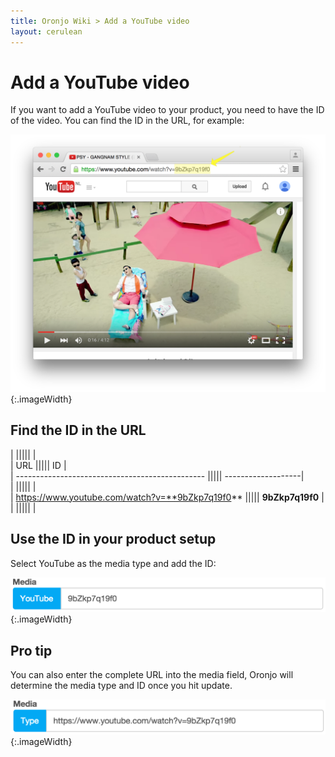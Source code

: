 ```yaml
---
title: Oronjo Wiki > Add a YouTube video
layout: cerulean
---
```




# Add a YouTube video

If you want to add a YouTube video to your product, you need to have the ID of the video. You can find the ID in the URL, for example:

![youtube ID](images/youtube_id.png){:.imageWidth}




## Find the ID in the URL


|                                                 |||||                    |  
| URL                                             ||||| ID                 |  
| ----------------------------------------------- ||||| -------------------|  
|                                                 |||||                    |  
| https://www.youtube.com/watch?v=**9bZkp7q19f0** |||||    **9bZkp7q19f0** |  
|                                                 |||||                    |  



## Use the ID in your product setup

Select YouTube as the media type and add the ID:

![youtube ID on product](images/youtube_id_product.png){:.imageWidth}




## Pro tip

You can also enter the complete URL into the media field, Oronjo will determine the media type and ID once you hit update.

![youtube ID on product](images/youtube_id_product_url.png){:.imageWidth}
